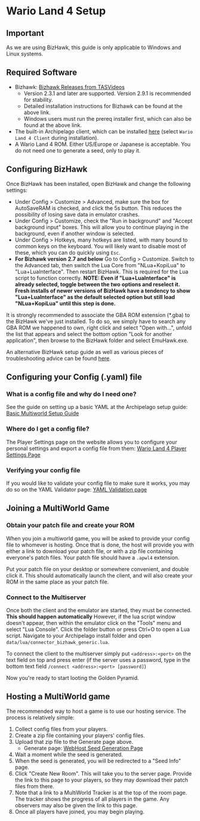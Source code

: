 # Wario Land 4 Setup

## Important

As we are using BizHawk, this guide is only applicable to Windows and Linux systems.

## Required Software

- Bizhawk: [Bizhawk Releases from TASVideos](https://tasvideos.org/BizHawk/ReleaseHistory)
  - Version 2.3.1 and later are supported. Version 2.9.1 is recommended for stability.
  - Detailed installation instructions for Bizhawk can be found at the above link.
  - Windows users must run the prereq installer first, which can also be found at the above link.
- The built-in Archipelago client, which can be installed [here](https://github.com/ArchipelagoMW/Archipelago/releases)
  (select `Wario Land 4 Client` during installation).
- A Wario Land 4 ROM. Either US/Europe or Japanese is acceptable. You do not need one to generate a seed, only to play it.

## Configuring BizHawk

Once BizHawk has been installed, open BizHawk and change the following settings:

- Under Config > Customize > Advanced, make sure the box for AutoSaveRAM is checked, and click the
  5s button. This reduces the possibility of losing save data in emulator crashes.
- Under Config > Customize, check the "Run in background" and "Accept background input" boxes. This
  will allow you to continue playing in the background, even if another window is selected.
- Under Config > Hotkeys, many hotkeys are listed, with many bound to common keys on the keyboard.
  You will likely want to disable most of these, which you can do quickly using `Esc`.
- **For Bizhawk version 2.7 and below** Go to Config > Customize. Switch to the Advanced tab, then switch the Lua Core from "NLua+KopiLua"
  to "Lua+LuaInterface". Then restart BizHawk. This is required for the Lua script to function
  correctly. **NOTE: Even if "Lua+LuaInterface" is already selected, toggle between the two**
  **options and reselect it. Fresh installs of newer versions of BizHawk have a tendency to show**
  **"Lua+LuaInterface" as the default selected option but still load "NLua+KopiLua" until this**
  **step is done.**

It is strongly recommended to associate the GBA ROM extension (\*.gba) to the BizHawk we've just
installed. To do so, we simply have to search any GBA ROM we happened to own, right click and select
"Open with...", unfold the list that appears and select the bottom option "Look for another
application", then browse to the BizHawk folder and select EmuHawk.exe.

An alternative BizHawk setup guide as well as various pieces of troubleshooting advice can be found
[here](https://wiki.ootrandomizer.com/index.php?title=BizHawk).

## Configuring your Config (.yaml) file

### What is a config file and why do I need one?

See the guide on setting up a basic YAML at the Archipelago setup
guide: [Basic Multiworld Setup Guide](/tutorial/Archipelago/setup/en)

### Where do I get a config file?

The Player Settings page on the website allows you to configure your personal
settings and export a config file from them: [Wario Land 4 Player Settings Page](/games/Wario%20Land%204/player-settings)

### Verifying your config file

If you would like to validate your config file to make sure it works, you may do
so on the YAML Validator page: [YAML Validation page](/mysterycheck)

## Joining a MultiWorld Game

### Obtain your patch file and create your ROM

When you join a multiworld game, you will be asked to provide your config file to whomever is
hosting. Once that is done, the host will provide you with either a link to download your patch
file, or with a zip file containing everyone's patch files. Your patch file should have a `.apwl4`
extension.

Put your patch file on your desktop or somewhere convenient, and double click it. This should
automatically launch the client, and will also create your ROM in the same place as your patch file.

### Connect to the Multiserver

Once both the client and the emulator are started, they must be connected. **This should happen automatically**
However, if the lua script window doesn't appear, then within the emulator click
on the "Tools" menu and select "Lua Console". Click the folder button or press Ctrl+O to open a Lua
script. Navigate to your Archipelago install folder and open `data/lua/connector_bizhawk_generic.lua`.

To connect the client to the multiserver simply put `<address>:<port>` on the text field on top and
press enter (if the server uses a password, type in the bottom text field
`/connect <address>:<port> [password]`)

Now you're ready to start looting the Golden Pyramid.

## Hosting a MultiWorld game

The recommended way to host a game is to use our hosting service. The process is relatively simple:

1. Collect config files from your players.
2. Create a zip file containing your players' config files.
3. Upload that zip file to the Generate page above.
    - Generate page: [WebHost Seed Generation Page](/generate)
4. Wait a moment while the seed is generated.
5. When the seed is generated, you will be redirected to a "Seed Info" page.
6. Click "Create New Room". This will take you to the server page. Provide the link to this page to
  your players, so they may download their patch files from there.
7. Note that a link to a MultiWorld Tracker is at the top of the room page. The tracker shows the
  progress of all players in the game. Any observers may also be given the link to this page.
8. Once all players have joined, you may begin playing.
